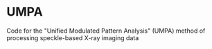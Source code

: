 # UMPA
Code for the "Unified Modulated Pattern Analysis" (UMPA) method of processing speckle-based X-ray imaging data
